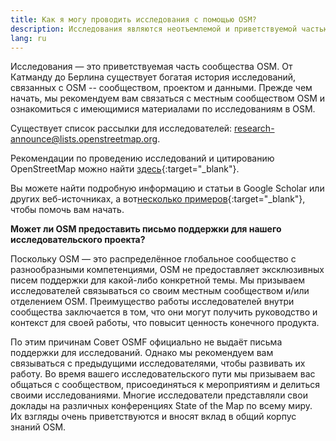 ```yaml
---
title: Как я могу проводить исследования с помощью OSM?
description: Исследования являются неотъемлемой и приветствуемой частью сообщества OSM
lang: ru
---
```


Исследования — это приветствуемая часть сообщества OSM. От Катманду до Берлина существует богатая история исследований, связанных с OSM -- сообществом, проектом и данными. Прежде чем начать, мы рекомендуем вам связаться с местным сообществом OSM и ознакомиться с имеющимися материалами по исследованиям в OSM.

Существует список рассылки для исследователей: <a href="mailto:research-announce@lists.openstreetmap.org">research-announce@lists.openstreetmap.org</a>.

Рекомендации по проведению исследований и цитированию OpenStreetMap можно найти [здесь](https://wiki.openstreetmap.org/wiki/Researcher_Information){:target="_blank"}.

Вы можете найти подробную информацию и статьи в Google Scholar или других веб-источниках, а вот[несколько примеров](https://wiki.openstreetmap.org/wiki/Research){:target="_blank"},  чтобы помочь вам начать.

**Может ли OSM предоставить письмо поддержки для нашего исследовательского проекта?**

Поскольку OSM — это распределённое глобальное сообщество с разнообразными компетенциями, OSM не предоставляет эксклюзивных писем поддержки для какой-либо конкретной темы. Мы призываем исследователей связываться со своим местным сообществом и/или отделением OSM. Преимущество работы исследователей внутри сообщества заключается в том, что они могут получить руководство и контекст для своей работы, что повысит ценность конечного продукта.

По этим причинам Совет OSMF официально не выдаёт письма поддержки для исследований. Однако мы рекомендуем вам связываться с предыдущими исследователями, чтобы развивать их работу. Во время вашего исследовательского пути мы призываем вас общаться с сообществом, присоединяться к мероприятиям и делиться своими исследованиями. Многие исследователи представляли свои доклады на различных конференциях State of the Map по всему миру. Их взгляды очень приветствуются и вносят вклад в общий корпус знаний OSM.
